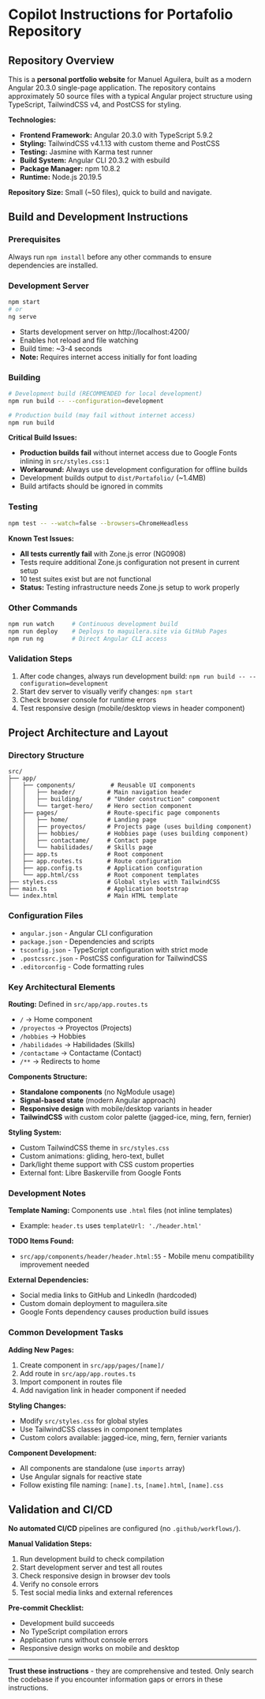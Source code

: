 # Copilot Instructions for Portafolio Repository

## Repository Overview

This is a **personal portfolio website** for Manuel Aguilera, built as a modern Angular 20.3.0 single-page application. The repository contains approximately 50 source files with a typical Angular project structure using TypeScript, TailwindCSS v4, and PostCSS for styling.

**Technologies:**
- **Frontend Framework:** Angular 20.3.0 with TypeScript 5.9.2
- **Styling:** TailwindCSS v4.1.13 with custom theme and PostCSS
- **Testing:** Jasmine with Karma test runner
- **Build System:** Angular CLI 20.3.2 with esbuild
- **Package Manager:** npm 10.8.2
- **Runtime:** Node.js 20.19.5

**Repository Size:** Small (~50 files), quick to build and navigate.

## Build and Development Instructions

### Prerequisites
Always run `npm install` before any other commands to ensure dependencies are installed.

### Development Server
```bash
npm start
# or
ng serve
```
- Starts development server on http://localhost:4200/
- Enables hot reload and file watching
- Build time: ~3-4 seconds
- **Note:** Requires internet access initially for font loading

### Building
```bash
# Development build (RECOMMENDED for local development)
npm run build -- --configuration=development

# Production build (may fail without internet access)
npm run build
```

**Critical Build Issues:**
- **Production builds fail** without internet access due to Google Fonts inlining in `src/styles.css:1`
- **Workaround:** Always use development configuration for offline builds
- Development builds output to `dist/Portafolio/` (~1.4MB)
- Build artifacts should be ignored in commits

### Testing
```bash
npm test -- --watch=false --browsers=ChromeHeadless
```

**Known Test Issues:**
- **All tests currently fail** with Zone.js error (NG0908)
- Tests require additional Zone.js configuration not present in current setup
- 10 test suites exist but are not functional
- **Status:** Testing infrastructure needs Zone.js setup to work properly

### Other Commands
```bash
npm run watch     # Continuous development build
npm run deploy    # Deploys to maguilera.site via GitHub Pages
npm run ng        # Direct Angular CLI access
```

### Validation Steps
1. After code changes, always run development build: `npm run build -- --configuration=development`
2. Start dev server to visually verify changes: `npm start`
3. Check browser console for runtime errors
4. Test responsive design (mobile/desktop views in header component)

## Project Architecture and Layout

### Directory Structure
```
src/
├── app/
│   ├── components/          # Reusable UI components
│   │   ├── header/         # Main navigation header
│   │   ├── building/       # "Under construction" component
│   │   └── target-hero/    # Hero section component
│   ├── pages/              # Route-specific page components
│   │   ├── home/           # Landing page
│   │   ├── proyectos/      # Projects page (uses building component)
│   │   ├── hobbies/        # Hobbies page (uses building component)
│   │   ├── contactame/     # Contact page
│   │   └── habilidades/    # Skills page
│   ├── app.ts              # Root component
│   ├── app.routes.ts       # Route configuration
│   ├── app.config.ts       # Application configuration
│   └── app.html/css        # Root component templates
├── styles.css              # Global styles with TailwindCSS
├── main.ts                 # Application bootstrap
└── index.html              # Main HTML template
```

### Configuration Files
- `angular.json` - Angular CLI configuration
- `package.json` - Dependencies and scripts  
- `tsconfig.json` - TypeScript configuration with strict mode
- `.postcssrc.json` - PostCSS configuration for TailwindCSS
- `.editorconfig` - Code formatting rules

### Key Architectural Elements

**Routing:** Defined in `src/app/app.routes.ts`
- `/` → Home component
- `/proyectos` → Proyectos (Projects) 
- `/hobbies` → Hobbies
- `/habilidades` → Habilidades (Skills)
- `/contactame` → Contactame (Contact)
- `/**` → Redirects to home

**Components Structure:**
- **Standalone components** (no NgModule usage)
- **Signal-based state** (modern Angular approach)
- **Responsive design** with mobile/desktop variants in header
- **TailwindCSS** with custom color palette (jagged-ice, ming, fern, fernier)

**Styling System:**
- Custom TailwindCSS theme in `src/styles.css`
- Custom animations: gliding, hero-text, bullet
- Dark/light theme support with CSS custom properties
- External font: Libre Baskerville from Google Fonts

### Development Notes

**Template Naming:** Components use `.html` files (not inline templates)
- Example: `header.ts` uses `templateUrl: './header.html'`

**TODO Items Found:**
- `src/app/components/header/header.html:55` - Mobile menu compatibility improvement needed

**External Dependencies:**
- Social media links to GitHub and LinkedIn (hardcoded)
- Custom domain deployment to maguilera.site
- Google Fonts dependency causes production build issues

### Common Development Tasks

**Adding New Pages:**
1. Create component in `src/app/pages/[name]/`
2. Add route in `src/app/app.routes.ts`
3. Import component in routes file
4. Add navigation link in header component if needed

**Styling Changes:**
- Modify `src/styles.css` for global styles
- Use TailwindCSS classes in component templates
- Custom colors available: jagged-ice, ming, fern, fernier variants

**Component Development:**
- All components are standalone (use `imports` array)
- Use Angular signals for reactive state
- Follow existing file naming: `[name].ts`, `[name].html`, `[name].css`

## Validation and CI/CD

**No automated CI/CD** pipelines are configured (no `.github/workflows/`).

**Manual Validation Steps:**
1. Run development build to check compilation
2. Start development server and test all routes
3. Check responsive design in browser dev tools
4. Verify no console errors
5. Test social media links and external references

**Pre-commit Checklist:**
- Development build succeeds
- No TypeScript compilation errors
- Application runs without console errors
- Responsive design works on mobile and desktop

---

**Trust these instructions** - they are comprehensive and tested. Only search the codebase if you encounter information gaps or errors in these instructions.